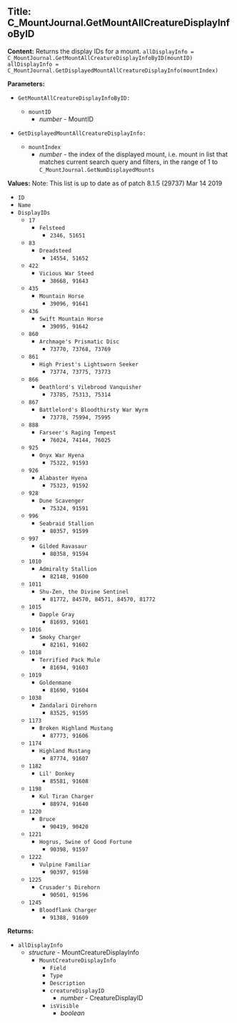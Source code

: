## Title: C_MountJournal.GetMountAllCreatureDisplayInfoByID

**Content:**
Returns the display IDs for a mount.
`allDisplayInfo = C_MountJournal.GetMountAllCreatureDisplayInfoByID(mountID)`
`allDisplayInfo = C_MountJournal.GetDisplayedMountAllCreatureDisplayInfo(mountIndex)`

**Parameters:**
- `GetMountAllCreatureDisplayInfoByID:`
  - `mountID`
    - *number* - MountID

- `GetDisplayedMountAllCreatureDisplayInfo:`
  - `mountIndex`
    - *number* - the index of the displayed mount, i.e. mount in list that matches current search query and filters, in the range of 1 to `C_MountJournal.GetNumDisplayedMounts`

**Values:**
Note: This list is up to date as of patch 8.1.5 (29737) Mar 14 2019
- `ID`
- `Name`
- `DisplayIDs`
  - `17`
    - `Felsteed`
      - `2346, 51651`
  - `83`
    - `Dreadsteed`
      - `14554, 51652`
  - `422`
    - `Vicious War Steed`
      - `38668, 91643`
  - `435`
    - `Mountain Horse`
      - `39096, 91641`
  - `436`
    - `Swift Mountain Horse`
      - `39095, 91642`
  - `860`
    - `Archmage's Prismatic Disc`
      - `73770, 73768, 73769`
  - `861`
    - `High Priest's Lightsworn Seeker`
      - `73774, 73775, 73773`
  - `866`
    - `Deathlord's Vilebrood Vanquisher`
      - `73785, 75313, 75314`
  - `867`
    - `Battlelord's Bloodthirsty War Wyrm`
      - `73778, 75994, 75995`
  - `888`
    - `Farseer's Raging Tempest`
      - `76024, 74144, 76025`
  - `925`
    - `Onyx War Hyena`
      - `75322, 91593`
  - `926`
    - `Alabaster Hyena`
      - `75323, 91592`
  - `928`
    - `Dune Scavenger`
      - `75324, 91591`
  - `996`
    - `Seabraid Stallion`
      - `80357, 91599`
  - `997`
    - `Gilded Ravasaur`
      - `80358, 91594`
  - `1010`
    - `Admiralty Stallion`
      - `82148, 91600`
  - `1011`
    - `Shu-Zen, the Divine Sentinel`
      - `81772, 84570, 84571, 84570, 81772`
  - `1015`
    - `Dapple Gray`
      - `81693, 91601`
  - `1016`
    - `Smoky Charger`
      - `82161, 91602`
  - `1018`
    - `Terrified Pack Mule`
      - `81694, 91603`
  - `1019`
    - `Goldenmane`
      - `81690, 91604`
  - `1038`
    - `Zandalari Direhorn`
      - `83525, 91595`
  - `1173`
    - `Broken Highland Mustang`
      - `87773, 91606`
  - `1174`
    - `Highland Mustang`
      - `87774, 91607`
  - `1182`
    - `Lil' Donkey`
      - `85581, 91608`
  - `1198`
    - `Kul Tiran Charger`
      - `88974, 91640`
  - `1220`
    - `Bruce`
      - `90419, 90420`
  - `1221`
    - `Hogrus, Swine of Good Fortune`
      - `90398, 91597`
  - `1222`
    - `Vulpine Familiar`
      - `90397, 91598`
  - `1225`
    - `Crusader's Direhorn`
      - `90501, 91596`
  - `1245`
    - `Bloodflank Charger`
      - `91388, 91609`

**Returns:**
- `allDisplayInfo`
  - *structure* - MountCreatureDisplayInfo
    - `MountCreatureDisplayInfo`
      - `Field`
      - `Type`
      - `Description`
      - `creatureDisplayID`
        - *number* - CreatureDisplayID
      - `isVisible`
        - *boolean*